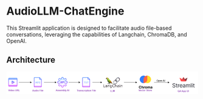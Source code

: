 # AudioLLM-ChatEngine
This Streamlit application is designed to facilitate audio file-based conversations, leveraging the capabilities of Langchain, ChromaDB, and OpenAI.

## Architecture
![Architecture](data/architecture.png)

